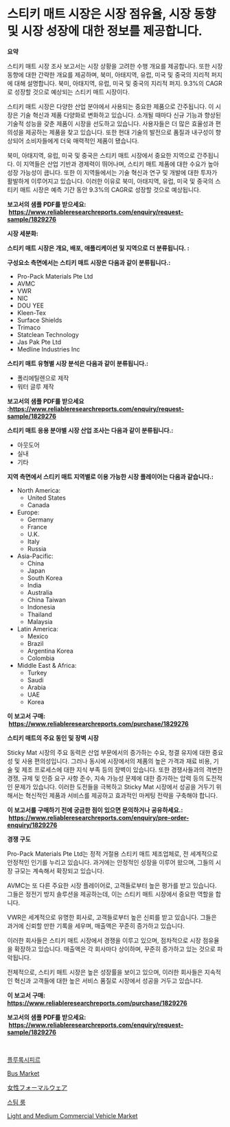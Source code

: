 <p><h1>스티키 매트 시장은 시장 점유율, 시장 동향 및 시장 성장에 대한 정보를 제공합니다.</h1></p><p><strong>요약</strong></p>
<p><p>스티키 매트 시장 조사 보고서는 시장 상황을 고려한 수행 개요를 제공합니다. 또한 시장 동향에 대한 간략한 개요를 제공하며, 북미, 아태지역, 유럽, 미국 및 중국의 지리적 퍼지에 대해 설명합니다. 북미, 아태지역, 유럽, 미국 및 중국의 지리적 퍼지. 9.3%의 CAGR로 성장할 것으로 예상되는 스티키 매트 시장이다.</p><p>스티키 매트 시장은 다양한 산업 분야에서 사용되는 중요한 제품으로 간주됩니다. 이 시장은 기술 혁신과 제품 다양화로 변화하고 있습니다. 소개될 때마다 신규 기능과 향상된 기술적 성능을 갖춘 제품이 시장을 선도하고 있습니다. 사용자들은 더 많은 효율성과 편의성을 제공하는 제품을 찾고 있습니다. 또한 현대 기술의 발전으로 품질과 내구성이 향상되어 소비자들에게 더욱 매력적인 제품이 됐습니다.</p><p>북미, 아태지역, 유럽, 미국 및 중국은 스티키 매트 시장에서 중요한 지역으로 간주됩니다. 이 지역들은 산업 기반과 경제력이 뛰어나며, 스티키 매트 제품에 대한 수요가 높아 성장 가능성이 큽니다. 또한 이 지역들에서는 기술 혁신과 연구 및 개발에 대한 투자가 활발하게 이루어지고 있습니다. 이러한 이유로 북미, 아태지역, 유럽, 미국 및 중국의 스티키 매트 시장은 예측 기간 동안 9.3%의 CAGR로 성장할 것으로 예상됩니다.</p></p>
<p><strong>보고서의 샘플 PDF를 받으세요: &nbsp;<a href="https://www.reliableresearchreports.com/enquiry/request-sample/1829276">https://www.reliableresearchreports.com/enquiry/request-sample/1829276</a></strong></p>
<p><strong>시장 세분화:</strong></p>
<p><strong> 스티키 매트 시장은 개요, 배포, 애플리케이션 및 지역으로 더 분류됩니다. :</strong></p>
<p><strong>구성요소 측면에서는 스티키 매트 시장은 다음과 같이 분류됩니다.:</strong></p>
<p><ul><li>Pro-Pack Materials Pte Ltd</li><li>AVMC</li><li>VWR</li><li>NIC</li><li>DOU YEE</li><li>Kleen-Tex</li><li>Surface Shields</li><li>Trimaco</li><li>Statclean Technology</li><li>Jas Pak Pte Ltd</li><li>Medline Industries Inc</li></ul></p>
<p><strong> 스티키 매트 유형별 시장 분석은 다음과 같이 분류됩니다.:</strong></p>
<p><ul><li>폴리에틸렌으로 제작</li><li>워터 글루 제작</li></ul></p>
<p><strong>보고서의 샘플 PDF를 받으세요 :<a href="https://www.reliableresearchreports.com/enquiry/request-sample/1829276">https://www.reliableresearchreports.com/enquiry/request-sample/1829276</a></strong></p>
<p><strong> 스티키 매트 응용 분야별 시장 산업 조사는 다음과 같이 분류됩니다.:</strong></p>
<p><ul><li>아웃도어</li><li>실내</li><li>기타</li></ul></p>
<p><strong>지역 측면에서 스티키 매트 지역별로 이용 가능한 시장 플레이어는 다음과 같습니다.:</strong></p>
<p><ul>
    <li>
        North America:
        <ul>
            <li>United States</li>
            <li>Canada</li>
        </ul>
    </li>
    <li>
        Europe:
        <ul>
            <li>Germany</li>
            <li>France</li>
            <li>U.K.</li>
            <li>Italy</li>
            <li>Russia</li>
        </ul>
    </li>
    <li>
        Asia-Pacific:
        <ul>
            <li>China</li>
            <li>Japan</li>
            <li>South Korea</li>
            <li>India</li>
            <li>Australia</li>
            <li>China Taiwan</li>
            <li>Indonesia</li>
            <li>Thailand</li>
            <li>Malaysia</li>
        </ul>
    </li>
    <li>
        Latin America:
        <ul>
            <li>Mexico</li>
            <li>Brazil</li>
            <li>Argentina Korea</li>
            <li>Colombia</li>
        </ul>
    </li>
    <li>
        Middle East & Africa:
        <ul>
            <li>Turkey</li>
            <li>Saudi</li>
            <li>Arabia</li>
            <li>UAE</li>
            <li>Korea</li>
        </ul>
    </li>
    </ul></p>
<p><strong>이 보고서 구매: &nbsp;<a href="https://www.reliableresearchreports.com/purchase/1829276">https://www.reliableresearchreports.com/purchase/1829276</a></strong></p>
<p><strong>스티키 매트의 주요 동인 및 장벽 시장</strong></p>
<p><p>Sticky Mat 시장의 주요 동력은 산업 부문에서의 증가하는 수요, 청결 유지에 대한 중요성 및 사용 편의성입니다. 그러나 동시에 시장에서의 제품의 높은 가격과 재료 비용, 기술 및 제조 프로세스에 대한 지식 부족 등의 장벽이 있습니다. 또한 경쟁사들과의 격변한 경쟁, 규제 및 인증 요구 사항 준수, 지속 가능성 문제에 대한 증가하는 압력 등의 도전적인 문제가 있습니다. 이러한 도전들을 극복하고 Sticky Mat 시장에서 성공을 거두기 위해서는 혁신적인 제품과 서비스를 제공하고 효과적인 마케팅 전략을 구축해야 합니다.</p></p>
<p><strong>이 보고서를 구매하기 전에 궁금한 점이 있으면 문의하거나 공유하세요.: &nbsp;<a href="https://www.reliableresearchreports.com/enquiry/pre-order-enquiry/1829276">https://www.reliableresearchreports.com/enquiry/pre-order-enquiry/1829276</a></strong></p>
<p><strong>경쟁 구도</strong></p>
<p><p>Pro-Pack Materials Pte Ltd는 정적 거절용 스티키 매트 제조업체로, 전 세계적으로 안정적인 인기를 누리고 있습니다. 과거에는 안정적인 성장을 이루어 왔으며, 그들의 시장 규모는 계속해서 확장되고 있습니다. </p><p>AVMC는 또 다른 주요한 시장 플레이어로, 고객들로부터 높은 평가를 받고 있습니다. 그들은 정전기 방지 솔루션을 제공하는데, 이는 스티키 매트 시장에서 중요한 역할을 합니다. </p><p>VWR은 세계적으로 유명한 회사로, 고객들로부터 높은 신뢰를 받고 있습니다. 그들은 과거에 신뢰할 만한 기록을 세우며, 매출액은 꾸준히 증가하고 있습니다. </p><p>이러한 회사들은 스티키 매트 시장에서 경쟁을 이루고 있으며, 점차적으로 시장 점유율을 확장하고 있습니다. 매출액은 각 회사마다 상이하며, 꾸준히 증가하고 있는 것으로 파악됩니다. </p><p>전체적으로, 스티키 매트 시장은 높은 성장률을 보이고 있으며, 이러한 회사들은 지속적인 혁신과 고객들에 대한 높은 서비스 품질로 시장에서 성공을 거두고 있습니다.</p></p>
<p><strong>이 보고서 구매: &nbsp; <a href="https://www.reliableresearchreports.com/purchase/1829276">https://www.reliableresearchreports.com/purchase/1829276</a></strong></p>
<p><strong>보고서의 샘플 PDF를 받으세요: &nbsp;<a href="https://www.reliableresearchreports.com/enquiry/request-sample/1829276">https://www.reliableresearchreports.com/enquiry/request-sample/1829276</a></strong><strong></strong></p>
<p>&nbsp;</p>
<p><p><a href="https://medium.com/@alphonsoramon0t5yrz6hwr89/%ED%94%8C%EB%A3%A8%EB%A1%9D%EC%8B%9C%ED%94%BC%EC%96%B4-%EC%8B%9C%EC%9E%A5-%EB%8F%99%ED%96%A5-%EB%B0%8F-%EC%8B%9C%EC%9E%A5-%EB%B6%84%EC%84%9D%EC%9D%80-2024-2031%EB%85%84-%EA%B8%B0%EA%B0%84%EC%9D%84-%EC%98%88%EC%B8%A1%ED%95%A9%EB%8B%88%EB%8B%A4-4013e8b9d46f">플루록시피르</a></p><p><a href="https://github.com/provorikovar/Market-Research-Report-List-3/blob/main/bus-market.md">Bus Market</a></p><p><a href="https://github.com/mreklxf44233/Market-Research-Report-List-1/blob/main/6624225187735.md">女性フォーマルウェア</a></p><p><a href="https://github.com/vsr06p4p49/Market-Research-Report-List-1/blob/main/9031611187671.md">스팀 룸</a></p><p><a href="https://github.com/CliffMedina6/Market-Research-Report-List-3/blob/main/light-and-medium-commercial-vehicle-market.md">Light and Medium Commercial Vehicle Market</a></p></p>